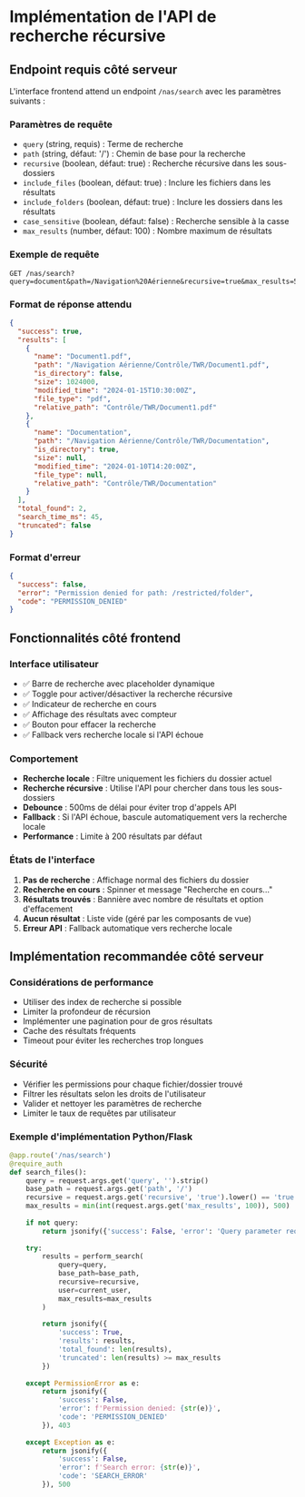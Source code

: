 # Implémentation de l'API de recherche récursive

## Endpoint requis côté serveur

L'interface frontend attend un endpoint `/nas/search` avec les paramètres suivants :

### Paramètres de requête

- `query` (string, requis) : Terme de recherche
- `path` (string, défaut: '/') : Chemin de base pour la recherche
- `recursive` (boolean, défaut: true) : Recherche récursive dans les sous-dossiers
- `include_files` (boolean, défaut: true) : Inclure les fichiers dans les résultats
- `include_folders` (boolean, défaut: true) : Inclure les dossiers dans les résultats
- `case_sensitive` (boolean, défaut: false) : Recherche sensible à la casse
- `max_results` (number, défaut: 100) : Nombre maximum de résultats

### Exemple de requête

```
GET /nas/search?query=document&path=/Navigation%20Aérienne&recursive=true&max_results=50
```

### Format de réponse attendu

```json
{
  "success": true,
  "results": [
    {
      "name": "Document1.pdf",
      "path": "/Navigation Aérienne/Contrôle/TWR/Document1.pdf",
      "is_directory": false,
      "size": 1024000,
      "modified_time": "2024-01-15T10:30:00Z",
      "file_type": "pdf",
      "relative_path": "Contrôle/TWR/Document1.pdf"
    },
    {
      "name": "Documentation",
      "path": "/Navigation Aérienne/Contrôle/TWR/Documentation",
      "is_directory": true,
      "size": null,
      "modified_time": "2024-01-10T14:20:00Z",
      "file_type": null,
      "relative_path": "Contrôle/TWR/Documentation"
    }
  ],
  "total_found": 2,
  "search_time_ms": 45,
  "truncated": false
}
```

### Format d'erreur

```json
{
  "success": false,
  "error": "Permission denied for path: /restricted/folder",
  "code": "PERMISSION_DENIED"
}
```

## Fonctionnalités côté frontend

### Interface utilisateur

- ✅ Barre de recherche avec placeholder dynamique
- ✅ Toggle pour activer/désactiver la recherche récursive
- ✅ Indicateur de recherche en cours
- ✅ Affichage des résultats avec compteur
- ✅ Bouton pour effacer la recherche
- ✅ Fallback vers recherche locale si l'API échoue

### Comportement

- **Recherche locale** : Filtre uniquement les fichiers du dossier actuel
- **Recherche récursive** : Utilise l'API pour chercher dans tous les sous-dossiers
- **Debounce** : 500ms de délai pour éviter trop d'appels API
- **Fallback** : Si l'API échoue, bascule automatiquement vers la recherche locale
- **Performance** : Limite à 200 résultats par défaut

### États de l'interface

1. **Pas de recherche** : Affichage normal des fichiers du dossier
2. **Recherche en cours** : Spinner et message "Recherche en cours..."
3. **Résultats trouvés** : Bannière avec nombre de résultats et option d'effacement
4. **Aucun résultat** : Liste vide (géré par les composants de vue)
5. **Erreur API** : Fallback automatique vers recherche locale

## Implémentation recommandée côté serveur

### Considérations de performance

- Utiliser des index de recherche si possible
- Limiter la profondeur de récursion
- Implémenter une pagination pour de gros résultats
- Cache des résultats fréquents
- Timeout pour éviter les recherches trop longues

### Sécurité

- Vérifier les permissions pour chaque fichier/dossier trouvé
- Filtrer les résultats selon les droits de l'utilisateur
- Valider et nettoyer les paramètres de recherche
- Limiter le taux de requêtes par utilisateur

### Exemple d'implémentation Python/Flask

```python
@app.route('/nas/search')
@require_auth
def search_files():
    query = request.args.get('query', '').strip()
    base_path = request.args.get('path', '/')
    recursive = request.args.get('recursive', 'true').lower() == 'true'
    max_results = min(int(request.args.get('max_results', 100)), 500)
    
    if not query:
        return jsonify({'success': False, 'error': 'Query parameter required'})
    
    try:
        results = perform_search(
            query=query,
            base_path=base_path,
            recursive=recursive,
            user=current_user,
            max_results=max_results
        )
        
        return jsonify({
            'success': True,
            'results': results,
            'total_found': len(results),
            'truncated': len(results) >= max_results
        })
        
    except PermissionError as e:
        return jsonify({
            'success': False,
            'error': f'Permission denied: {str(e)}',
            'code': 'PERMISSION_DENIED'
        }), 403
        
    except Exception as e:
        return jsonify({
            'success': False,
            'error': f'Search error: {str(e)}',
            'code': 'SEARCH_ERROR'
        }), 500
```